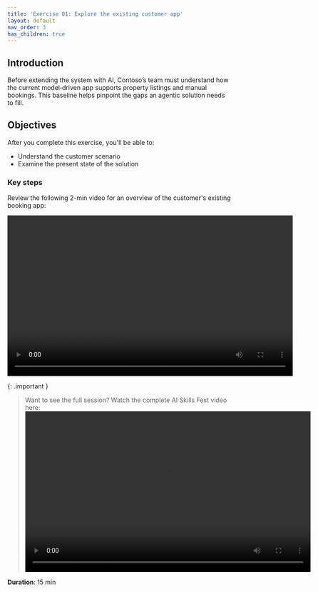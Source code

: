 ```yaml
---
title: 'Exercise 01: Explore the existing customer app'
layout: default
nav_order: 3
has_children: true
---
```


## Introduction
Before extending the system with AI, Contoso’s team must understand how the current model‑driven app supports property listings and manual bookings. This baseline helps pinpoint the gaps an agentic solution needs to fill.

## Objectives
After you complete this exercise, you'll be able to:
- Understand the customer scenario
- Examine the present state of the solution

### Key steps 

Review the following 2-min video for an overview of the customer's existing booking app:

<video style="width: 640px; height: 360px;" controls> 
<source src="../../media/AI_Skills_Fest_New.mp4" type="video/mp4"> 
</video>


{: .important }
> Want to see the full session? Watch the complete AI Skills Fest video here:
> <video style="width: 640px; height: 360px;" controls> <source src="./../media/AI_Skills_Fest_-_Copilot_Studio_compressed.mp4" type="video/mp4"> </video>


**Duration**: 15 min
